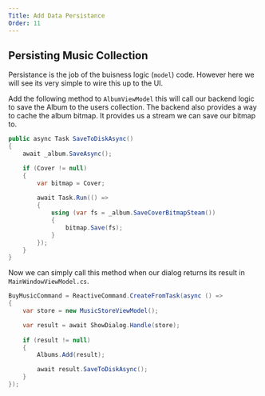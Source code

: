 ```yaml
---
Title: Add Data Persistance
Order: 11
---
```


## Persisting Music Collection

Persistance is the job of the buisness logic (`model`) code. However here we will see its very simple to wire this up to the UI.

Add the following method to `AlbumViewModel` this will call our backend logic to save the Album to the users collection. The backend also provides a way to cache the album bitmap. It provides us a stream we can save our bitmap to.

```csharp
public async Task SaveToDiskAsync()
{
    await _album.SaveAsync();

    if (Cover != null)
    {
        var bitmap = Cover;
                
        await Task.Run(() =>
        {
            using (var fs = _album.SaveCoverBitmapSteam())
            {
                bitmap.Save(fs);
            }
        });
    }
}
```

Now we can simply call this method when our dialog returns its result in `MainWindowViewModel.cs`.

```csharp
BuyMusicCommand = ReactiveCommand.CreateFromTask(async () =>
{
    var store = new MusicStoreViewModel();

    var result = await ShowDialog.Handle(store);
    
    if (result != null)
    {
        Albums.Add(result);

        await result.SaveToDiskAsync();
    }
});
```


